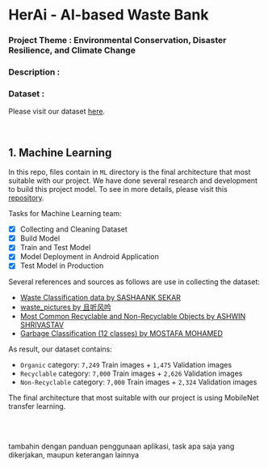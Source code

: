 # HerAi - AI-based Waste Bank

### Project Theme : Environmental Conservation, Disaster Resilience, and Climate Change

### Description :

### Dataset : 
Please visit our dataset [here](https://drive.google.com/file/d/1EiD0SNOjb9N-5J1-tTOY57jL52MWw2B1/view?usp=sharing). 

<br />

## 1. Machine Learning
In this repo, files contain in `ML` directory is the final architecture that most suitable with our project. We have done several research and development to build this project model. To see in more details, please visit this [repository](https://github.com/samleonnn/HerAi-Model-Development).

Tasks for Machine Learning team:
- [x] Collecting and Cleaning Dataset
- [x] Build Model
- [x] Train and Test Model
- [x] Model Deployment in Android Application
- [x] Test Model in Production

Several references and sources as follows are use in collecting the dataset:
- [Waste Classification data by SASHAANK SEKAR](https://www.kaggle.com/datasets/techsash/waste-classification-data)
- [waste_pictures by 且听风吟](https://www.kaggle.com/datasets/wangziang/waste-pictures)
- [Most Common Recyclable and Non-Recyclable Objects by ASHWIN SHRIVASTAV](https://www.kaggle.com/datasets/ashwinshrivastav/most-common-recyclable-and-nonrecyclable-objects)
- [Garbage Classification (12 classes) by MOSTAFA MOHAMED](https://www.kaggle.com/datasets/mostafaabla/garbage-classification?select=garbage_classification)

As result, our dataset contains:
- `Organic` category: `7,249` Train images + `1,475` Validation images
- `Recyclable` category: `7,000` Train images + `2,626` Validation images
- `Non-Recyclable` category: `7,000` Train images + `2,324` Validation images

The final architecture that most suitable with our project is using MobileNet transfer learning.

<br /><br />

tambahin dengan panduan penggunaan aplikasi, task apa saja yang dikerjakan, maupun keterangan lainnya
